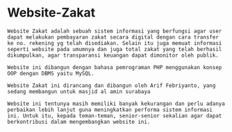 # Website-Zakat
    Website Zakat adalah sebuah sistem informasi yang berfungsi agar user dapat melakukan pembayaran zakat secara digital dengan cara transfer ke no. rekening yg telah disediakan. Selain itu juga memuat informasi seperti website pada umumnya dan juga total zakat yang telah berhasil dikumpulkan, agar transparansi keuangan dapat dimonitor oleh publik.
    
    Website ini dibangun dengan bahasa pemrograman PHP menggunakan konsep OOP dengan DBMS yaitu MySQL. 
    
    Website Zakat ini dirancang dan dibangun oleh Arif Febriyanto, yang sedang membangun untuk masjid al amin surabaya
    
    Website ini tentunya masih memiliki banyak kekurangan dan perlu adanya perbaikan lebih lanjut guna meningkatkan performa sistem informasi ini. Untuk itu, kepada teman-teman, senior-senior sekalian agar dapat berkontribusi dalam mengembangkan website ini.
